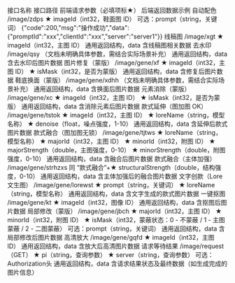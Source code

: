 接口名称	接口路径	前端请求参数（必填项标★）	后端返回数据示例
自动配色	/image/zdps	★ imageId（int32，鞋面图 ID）
可选：prompt（string，关键词）	{"code":200,"msg":"操作成功","data":{"promptId":"xxx","clientId":"xxx","server":"server1"}}
线稿图	/image/xgt	★ imageId（int32，主图 ID）	通用返回结构，data 含线稿图相关数据
去水印	/image/qsy	（文档未明确具体参数，需结合实际场景补充）	通用返回结构，data 含去水印后图片数据
图片修复（蒙版）	/image/gene/xf	★ imageId（int32，主图 ID）
★ isMask（int32，是否为蒙版）	通用返回结构，data 含修复后图片数据
鞋底换面（蒙版）	/image/gene/xdhh	（文档未明确具体参数，需结合实际场景补充）	通用返回结构，data 含换面后图片数据
元素消除（蒙版）	/image/gene/xc	★ imageId（int32，主图 ID）
★ isMask（int32，是否为蒙版）	通用返回结构，data 含消除元素后图片数据
款式延伸（图加图 OK）	/image/gene/tstok	★ imageId（int32，主图 ID）
★ loreName（string，模型名称）
★ denoise（float，噪点强度，1-10）	通用返回结构，data 含延伸后款式图片数据
款式融合（图加图无锁）	/image/gene/tjtws	★ loreName（string，模型名称）
★ majorId（int32，主图 ID）
★ minorId（int32，附图 ID）
★ majorStrength（double，主图强度，0-10）
★ minorStrength（double，附图强度，0-10）	通用返回结构，data 含融合后图片数据
款式融合（主体加强）	/image/gene/strhzxs	同 “款式融合”+★ structuralStrength（double，结构强度，0-10）	通用返回结构，data 含主体加强后的融合图片数据
文字创款（Lore 文生图）	/image/gene/lorewst	★ prompt（string，关键词）
★ loreName（string，模型名称）	通用返回结构，data 含文字生成的款式图片数据
一键抠图	/image/gene/kt	★ imageId（int32，图像 ID）	通用返回结构，data 含抠图后图片数据
局部修改（蒙版）	/image/gene/jbch	★ majorId（int32，主图 ID）
★ minorId（int32，附图 ID）
★ isMask（int32，蒙蔽状态：0 - 不蒙蔽 / 1 - 主图蒙蔽 / 2 - 二图蒙蔽）
可选：prompt（string，关键词）	通用返回结构，data 含局部修改后图片数据
高清放大	/image/gene/gqfd	★ imageId（int32，主图 ID）	通用返回结构，data 含放大后高清图片数据
请求等待结果	/image/request（GET）	★ pi（string，查询参数）
★ server（string，查询参数）
可选：Authorization头	通用返回结构，data 含请求结果状态及最终数据（如生成完成的图片信息）